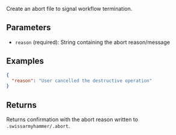 Create an abort file to signal workflow termination.

## Parameters

- `reason` (required): String containing the abort reason/message

## Examples

```json
{
  "reason": "User cancelled the destructive operation"
}
```

## Returns

Returns confirmation with the abort reason written to `.swissarmyhammer/.abort`.
